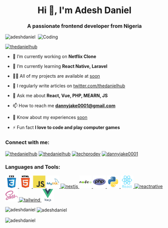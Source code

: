 <h1 align="center">Hi 👋, I'm Adesh Daniel</h1>
<h3 align="center">A passionate frontend developer from Nigeria</h3>
<img align="right" alt="Coding" width="400" src="https://cdn.dribbble.com/users/1162077/screenshots/3848914/programmer.gif">

<p align="left"> <img src="https://komarev.com/ghpvc/?username=adeshdaniel&label=Profile%20views&color=0e75b6&style=flat" alt="adeshdaniel" /> </p>

<p align="left"> <a href="https://twitter.com/thedanielhub" target="blank"><img src="https://img.shields.io/twitter/follow/thedanielhub?logo=twitter&style=for-the-badge" alt="thedanielhub" /></a> </p>

- 🔭 I’m currently working on **Netflix Clone**

- 🌱 I’m currently learning **React Native, Laravel**

- 👨‍💻 All of my projects are available at [soon](soon)

- 📝 I regularly write articles on [twitter.com/thedanielhub](twitter.com/thedanielhub)

- 💬 Ask me about **React, Vue, PHP, MEARN, JS**

- 📫 How to reach me **dannyjake0001@gmail.com**

- 📄 Know about my experiences [soon](soon)

- ⚡ Fun fact **I love to code and play computer games**

<h3 align="left">Connect with me:</h3>
<p align="left">
<a href="https://dev.to/thedanielhub" target="blank"><img align="center" src="https://raw.githubusercontent.com/rahuldkjain/github-profile-readme-generator/master/src/images/icons/Social/devto.svg" alt="thedanielhub" height="30" width="40" /></a>
<a href="https://twitter.com/thedanielhub" target="blank"><img align="center" src="https://raw.githubusercontent.com/rahuldkjain/github-profile-readme-generator/master/src/images/icons/Social/twitter.svg" alt="thedanielhub" height="30" width="40" /></a>
<a href="https://instagram.com/techprodev" target="blank"><img align="center" src="https://raw.githubusercontent.com/rahuldkjain/github-profile-readme-generator/master/src/images/icons/Social/instagram.svg" alt="techprodev" height="30" width="40" /></a>
<a href="https://www.hackerrank.com/dannyjake0001" target="blank"><img align="center" src="https://raw.githubusercontent.com/rahuldkjain/github-profile-readme-generator/master/src/images/icons/Social/hackerrank.svg" alt="dannyjake0001" height="30" width="40" /></a>
</p>

<h3 align="left">Languages and Tools:</h3>
<p align="left"> <a href="https://www.w3schools.com/css/" target="_blank" rel="noreferrer"> <img src="https://raw.githubusercontent.com/devicons/devicon/master/icons/css3/css3-original-wordmark.svg" alt="css3" width="40" height="40"/> </a> <a href="https://www.w3.org/html/" target="_blank" rel="noreferrer"> <img src="https://raw.githubusercontent.com/devicons/devicon/master/icons/html5/html5-original-wordmark.svg" alt="html5" width="40" height="40"/> </a> <a href="https://developer.mozilla.org/en-US/docs/Web/JavaScript" target="_blank" rel="noreferrer"> <img src="https://raw.githubusercontent.com/devicons/devicon/master/icons/javascript/javascript-original.svg" alt="javascript" width="40" height="40"/> </a> <a href="https://www.mysql.com/" target="_blank" rel="noreferrer"> <img src="https://raw.githubusercontent.com/devicons/devicon/master/icons/mysql/mysql-original-wordmark.svg" alt="mysql" width="40" height="40"/> </a> <a href="https://nextjs.org/" target="_blank" rel="noreferrer"> <img src="https://cdn.worldvectorlogo.com/logos/nextjs-2.svg" alt="nextjs" width="40" height="40"/> </a> <a href="https://nodejs.org" target="_blank" rel="noreferrer"> <img src="https://raw.githubusercontent.com/devicons/devicon/master/icons/nodejs/nodejs-original-wordmark.svg" alt="nodejs" width="40" height="40"/> </a> <a href="https://www.php.net" target="_blank" rel="noreferrer"> <img src="https://raw.githubusercontent.com/devicons/devicon/master/icons/php/php-original.svg" alt="php" width="40" height="40"/> </a> <a href="https://www.python.org" target="_blank" rel="noreferrer"> <img src="https://raw.githubusercontent.com/devicons/devicon/master/icons/python/python-original.svg" alt="python" width="40" height="40"/> </a> <a href="https://reactjs.org/" target="_blank" rel="noreferrer"> <img src="https://raw.githubusercontent.com/devicons/devicon/master/icons/react/react-original-wordmark.svg" alt="react" width="40" height="40"/> </a> <a href="https://reactnative.dev/" target="_blank" rel="noreferrer"> <img src="https://reactnative.dev/img/header_logo.svg" alt="reactnative" width="40" height="40"/> </a> <a href="https://sass-lang.com" target="_blank" rel="noreferrer"> <img src="https://raw.githubusercontent.com/devicons/devicon/master/icons/sass/sass-original.svg" alt="sass" width="40" height="40"/> </a> <a href="https://tailwindcss.com/" target="_blank" rel="noreferrer"> <img src="https://www.vectorlogo.zone/logos/tailwindcss/tailwindcss-icon.svg" alt="tailwind" width="40" height="40"/> </a> <a href="https://vuejs.org/" target="_blank" rel="noreferrer"> <img src="https://raw.githubusercontent.com/devicons/devicon/master/icons/vuejs/vuejs-original-wordmark.svg" alt="vuejs" width="40" height="40"/> </a> </p>

<p><img align="left" src="https://github-readme-stats.vercel.app/api/top-langs?username=adeshdaniel&show_icons=true&locale=en&layout=compact" alt="adeshdaniel" /></p>

<p>&nbsp;<img align="center" src="https://github-readme-stats.vercel.app/api?username=adeshdaniel&show_icons=true&locale=en" alt="adeshdaniel" /></p>

<p><img align="center" src="https://github-readme-streak-stats.herokuapp.com/?user=adeshdaniel&" alt="adeshdaniel" /></p>

